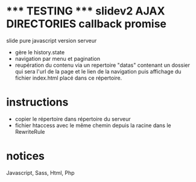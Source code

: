 # *** TESTING ***  slidev2 AJAX DIRECTORIES callback promise 
slide pure javascript version serveur
- gère le history.state
- navigation par menu et pagination
- reupération du contenu via un repertoire "datas" contenant 
 un dossier qui sera l'url de la page et le lien de la navigation
 puis affichage du fichier index.html placé dans ce répertoire.


# instructions
- copier le répertoire dans répertoire du serveur
- fichier htaccess avec le même chemin depuis la racine dans le RewriteRule

# notices 
Javascript, Sass, Html, Php
